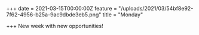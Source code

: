 +++
date = 2021-03-15T00:00:00Z
feature = "/uploads/2021/03/54bf8e92-7f62-4956-b25a-9ac9dbde3eb5.png"
title = "Monday"

+++
New week with new opportunities!